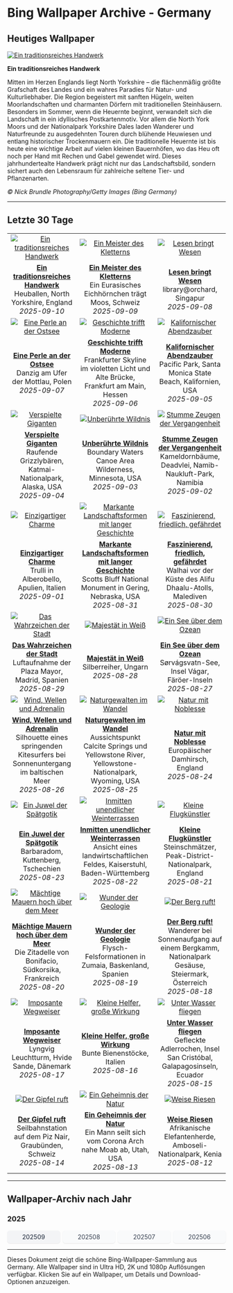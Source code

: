 # Bing Wallpaper Archive - Germany

## Heutiges Wallpaper

[![Ein traditionsreiches Handwerk](https://www.bing.com/th?id=OHR.YorkshireHay_DE-DE6716022558_UHD.jpg&pid=hp&w=2560)](https://bing.codexun.com/de/detail/20250910)

**Ein traditionsreiches Handwerk**

Mitten im Herzen Englands liegt North Yorkshire – die flächenmäßig größte Grafschaft des Landes und ein wahres Paradies für Natur- und Kulturliebhaber. Die Region begeistert mit sanften Hügeln, weiten Moorlandschaften und charmanten Dörfern mit traditionellen Steinhäusern. Besonders im Sommer, wenn die Heuernte beginnt, verwandelt sich die Landschaft in ein idyllisches Postkartenmotiv. Vor allem die North York Moors und der Nationalpark Yorkshire Dales laden Wanderer und Naturfreunde zu ausgedehnten Touren durch blühende Heuwiesen und entlang historischer Trockenmauern ein. Die traditionelle Heuernte ist bis heute eine wichtige Arbeit auf vielen kleinen Bauernhöfen, wo das Heu oft noch per Hand mit Rechen und Gabel gewendet wird. Dieses jahrhundertealte Handwerk prägt nicht nur das Landschaftsbild, sondern sichert auch den Lebensraum für zahlreiche seltene Tier- und Pflanzenarten.

*© Nick Brundle Photography/Getty Images (Bing Germany)*

---

## Letzte 30 Tage

| | | |
|:---:|:---:|:---:|
| [![Ein traditionsreiches Handwerk](https://www.bing.com/th?id=OHR.YorkshireHay_DE-DE6716022558_UHD.jpg&pid=hp&w=2560)](https://bing.codexun.com/de/detail/20250910) | [![Ein Meister des Kletterns](https://www.bing.com/th?id=OHR.SwissSquirrel_DE-DE3902212654_UHD.jpg&pid=hp&w=2560)](https://bing.codexun.com/de/detail/20250909) | [![Lesen bringt Wesen](https://www.bing.com/th?id=OHR.OrchardLibrary_DE-DE1336292524_UHD.jpg&pid=hp&w=2560)](https://bing.codexun.com/de/detail/20250908) | 
| **[Ein traditionsreiches Handwerk](https://bing.codexun.com/de/detail/20250910)**<br>Heuballen, North Yorkshire, England<br>*2025-09-10* | **[Ein Meister des Kletterns](https://bing.codexun.com/de/detail/20250909)**<br>Ein Eurasisches Eichhörnchen trägt Moos, Schweiz<br>*2025-09-09* | **[Lesen bringt Wesen](https://bing.codexun.com/de/detail/20250908)**<br>library@orchard, Singapur<br>*2025-09-08* | 
| [![Eine Perle an der Ostsee](https://www.bing.com/th?id=OHR.BlueGdansk_DE-DE2028955580_UHD.jpg&pid=hp&w=2560)](https://bing.codexun.com/de/detail/20250907) | [![Geschichte trifft Moderne](https://www.bing.com/th?id=OHR.FrankfurtAlteBruecke_DE-DE0460546178_UHD.jpg&pid=hp&w=2560)](https://bing.codexun.com/de/detail/20250906) | [![Kalifornischer Abendzauber](https://www.bing.com/th?id=OHR.SunsetPier_DE-DE1211328081_UHD.jpg&pid=hp&w=2560)](https://bing.codexun.com/de/detail/20250905) | 
| **[Eine Perle an der Ostsee](https://bing.codexun.com/de/detail/20250907)**<br>Danzig am Ufer der Mottlau, Polen<br>*2025-09-07* | **[Geschichte trifft Moderne](https://bing.codexun.com/de/detail/20250906)**<br>Frankfurter Skyline im violetten Licht und Alte Brücke, Frankfurt am Main, Hessen<br>*2025-09-06* | **[Kalifornischer Abendzauber](https://bing.codexun.com/de/detail/20250905)**<br>Pacific Park, Santa Monica State Beach, Kalifornien, USA<br>*2025-09-05* | 
| [![Verspielte Giganten](https://www.bing.com/th?id=OHR.WrestlingBears_DE-DE4535845239_UHD.jpg&pid=hp&w=2560)](https://bing.codexun.com/de/detail/20250904) | [![Unberührte Wildnis](https://www.bing.com/th?id=OHR.MinnesotaWaters_DE-DE6807349928_UHD.jpg&pid=hp&w=2560)](https://bing.codexun.com/de/detail/20250903) | [![Stumme Zeugen der Vergangenheit](https://www.bing.com/th?id=OHR.DeadvleiTrees_DE-DE6613331232_UHD.jpg&pid=hp&w=2560)](https://bing.codexun.com/de/detail/20250902) | 
| **[Verspielte Giganten](https://bing.codexun.com/de/detail/20250904)**<br>Raufende Grizzlybären, Katmai-Nationalpark, Alaska, USA<br>*2025-09-04* | **[Unberührte Wildnis](https://bing.codexun.com/de/detail/20250903)**<br>Boundary Waters Canoe Area Wilderness, Minnesota, USA<br>*2025-09-03* | **[Stumme Zeugen der Vergangenheit](https://bing.codexun.com/de/detail/20250902)**<br>Kameldornbäume, Deadvlei, Namib-Naukluft-Park, Namibia<br>*2025-09-02* | 
| [![Einzigartiger Charme](https://www.bing.com/th?id=OHR.TrulliHouses_DE-DE2753356790_UHD.jpg&pid=hp&w=2560)](https://bing.codexun.com/de/detail/20250901) | [![Markante Landschaftsformen mit langer Geschichte](https://www.bing.com/th?id=OHR.ScottsBluff_DE-DE5756991570_UHD.jpg&pid=hp&w=2560)](https://bing.codexun.com/de/detail/20250831) | [![Faszinierend, friedlich, gefährdet](https://www.bing.com/th?id=OHR.MaldivesWhaleShark_DE-DE5305266157_UHD.jpg&pid=hp&w=2560)](https://bing.codexun.com/de/detail/20250830) | 
| **[Einzigartiger Charme](https://bing.codexun.com/de/detail/20250901)**<br>Trulli in Alberobello, Apulien, Italien<br>*2025-09-01* | **[Markante Landschaftsformen mit langer Geschichte](https://bing.codexun.com/de/detail/20250831)**<br>Scotts Bluff National Monument in Gering, Nebraska, USA<br>*2025-08-31* | **[Faszinierend, friedlich, gefährdet](https://bing.codexun.com/de/detail/20250830)**<br>Walhai vor der Küste des Alifu Dhaalu-Atolls, Malediven<br>*2025-08-30* | 
| [![Das Wahrzeichen der Stadt](https://www.bing.com/th?id=OHR.PlazaMayor_DE-DE2952299555_UHD.jpg&pid=hp&w=2560)](https://bing.codexun.com/de/detail/20250829) | [![Majestät in Weiß](https://www.bing.com/th?id=OHR.WhiteEgret_DE-DE4529883456_UHD.jpg&pid=hp&w=2560)](https://bing.codexun.com/de/detail/20250828) | [![Ein See über dem Ozean](https://www.bing.com/th?id=OHR.FaroeLake_DE-DE3217982226_UHD.jpg&pid=hp&w=2560)](https://bing.codexun.com/de/detail/20250827) | 
| **[Das Wahrzeichen der Stadt](https://bing.codexun.com/de/detail/20250829)**<br>Luftaufnahme der Plaza Mayor, Madrid, Spanien<br>*2025-08-29* | **[Majestät in Weiß](https://bing.codexun.com/de/detail/20250828)**<br>Silberreiher, Ungarn<br>*2025-08-28* | **[Ein See über dem Ozean](https://bing.codexun.com/de/detail/20250827)**<br>Sørvágsvatn-See, Insel Vágar, Färöer-Inseln<br>*2025-08-27* | 
| [![Wind, Wellen und Adrenalin](https://www.bing.com/th?id=OHR.KitesurferGermany_DE-DE6337370430_UHD.jpg&pid=hp&w=2560)](https://bing.codexun.com/de/detail/20250826) | [![Naturgewalten im Wandel](https://www.bing.com/th?id=OHR.YellowstoneRiver_DE-DE2550082704_UHD.jpg&pid=hp&w=2560)](https://bing.codexun.com/de/detail/20250825) | [![Natur mit Noblesse](https://www.bing.com/th?id=OHR.CervusDama_DE-DE7228900180_UHD.jpg&pid=hp&w=2560)](https://bing.codexun.com/de/detail/20250824) | 
| **[Wind, Wellen und Adrenalin](https://bing.codexun.com/de/detail/20250826)**<br>Silhouette eines springenden Kitesurfers bei Sonnenuntergang im baltischen Meer<br>*2025-08-26* | **[Naturgewalten im Wandel](https://bing.codexun.com/de/detail/20250825)**<br>Aussichtspunkt Calcite Springs und Yellowstone River, Yellowstone-Nationalpark, Wyoming, USA<br>*2025-08-25* | **[Natur mit Noblesse](https://bing.codexun.com/de/detail/20250824)**<br>Europäischer Damhirsch, England<br>*2025-08-24* | 
| [![Ein Juwel der Spätgotik](https://www.bing.com/th?id=OHR.SaintBarbaras_DE-DE2329773530_UHD.jpg&pid=hp&w=2560)](https://bing.codexun.com/de/detail/20250823) | [![Inmitten unendlicher Weinterrassen](https://www.bing.com/th?id=OHR.FieldKaiserstuhl_DE-DE8624743800_UHD.jpg&pid=hp&w=2560)](https://bing.codexun.com/de/detail/20250822) | [![Kleine Flugkünstler](https://www.bing.com/th?id=OHR.WheatearBird_DE-DE8545255513_UHD.jpg&pid=hp&w=2560)](https://bing.codexun.com/de/detail/20250821) | 
| **[Ein Juwel der Spätgotik](https://bing.codexun.com/de/detail/20250823)**<br>Barbaradom, Kuttenberg, Tschechien<br>*2025-08-23* | **[Inmitten unendlicher Weinterrassen](https://bing.codexun.com/de/detail/20250822)**<br>Ansicht eines landwirtschaftlichen Feldes, Kaiserstuhl, Baden-Württemberg<br>*2025-08-22* | **[Kleine Flugkünstler](https://bing.codexun.com/de/detail/20250821)**<br>Steinschmätzer, Peak-District-Nationalpark, England<br>*2025-08-21* | 
| [![Mächtige Mauern hoch über dem Meer](https://www.bing.com/th?id=OHR.CitadelBonifacio_DE-DE9194010566_UHD.jpg&pid=hp&w=2560)](https://bing.codexun.com/de/detail/20250820) | [![Wunder der Geologie](https://www.bing.com/th?id=OHR.GipuzcoaSummer_DE-DE5130461802_UHD.jpg&pid=hp&w=2560)](https://bing.codexun.com/de/detail/20250819) | [![Der Berg ruft!](https://www.bing.com/th?id=OHR.GermanyHiker_DE-DE4106707068_UHD.jpg&pid=hp&w=2560)](https://bing.codexun.com/de/detail/20250818) | 
| **[Mächtige Mauern hoch über dem Meer](https://bing.codexun.com/de/detail/20250820)**<br>Die Zitadelle von Bonifacio, Südkorsika, Frankreich<br>*2025-08-20* | **[Wunder der Geologie](https://bing.codexun.com/de/detail/20250819)**<br>Flysch-Felsformationen in Zumaia, Baskenland, Spanien<br>*2025-08-19* | **[Der Berg ruft!](https://bing.codexun.com/de/detail/20250818)**<br>Wanderer bei Sonnenaufgang auf einem Bergkamm, Nationalpark Gesäuse, Steiermark, Österreich<br>*2025-08-18* | 
| [![Imposante Wegweiser](https://www.bing.com/th?id=OHR.LyngvigLighthouse_DE-DE8062219926_UHD.jpg&pid=hp&w=2560)](https://bing.codexun.com/de/detail/20250817) | [![Kleine Helfer, große Wirkung](https://www.bing.com/th?id=OHR.ColorfulBeehives_DE-DE0790331743_UHD.jpg&pid=hp&w=2560)](https://bing.codexun.com/de/detail/20250816) | [![Unter Wasser fliegen](https://www.bing.com/th?id=OHR.SpottedEagleRay_DE-DE1512505039_UHD.jpg&pid=hp&w=2560)](https://bing.codexun.com/de/detail/20250815) | 
| **[Imposante Wegweiser](https://bing.codexun.com/de/detail/20250817)**<br>Lyngvig Leuchtturm, Hvide Sande, Dänemark<br>*2025-08-17* | **[Kleine Helfer, große Wirkung](https://bing.codexun.com/de/detail/20250816)**<br>Bunte Bienenstöcke, Italien<br>*2025-08-16* | **[Unter Wasser fliegen](https://bing.codexun.com/de/detail/20250815)**<br>Gefleckte Adlerrochen, Insel San Cristóbal, Galapagosinseln, Ecuador<br>*2025-08-15* | 
| [![Der Gipfel ruft](https://www.bing.com/th?id=OHR.PizNairPeak_DE-DE6932582005_UHD.jpg&pid=hp&w=2560)](https://bing.codexun.com/de/detail/20250814) | [![Ein Geheimnis der Natur](https://www.bing.com/th?id=OHR.CoronaArch_DE-DE6360631129_UHD.jpg&pid=hp&w=2560)](https://bing.codexun.com/de/detail/20250813) | [![Weise Riesen](https://www.bing.com/th?id=OHR.KenyaElephants_DE-DE2871911456_UHD.jpg&pid=hp&w=2560)](https://bing.codexun.com/de/detail/20250812) | 
| **[Der Gipfel ruft](https://bing.codexun.com/de/detail/20250814)**<br>Seilbahnstation auf dem Piz Nair, Graubünden, Schweiz<br>*2025-08-14* | **[Ein Geheimnis der Natur](https://bing.codexun.com/de/detail/20250813)**<br>Ein Mann seilt sich vom Corona Arch nahe Moab ab, Utah, USA<br>*2025-08-13* | **[Weise Riesen](https://bing.codexun.com/de/detail/20250812)**<br>Afrikanische Elefantenherde, Amboseli-Nationalpark, Kenia<br>*2025-08-12* | 


---

## Wallpaper-Archiv nach Jahr

### 2025
<div style="display: grid; grid-template-columns: repeat(auto-fit, minmax(80px, 1fr)); gap: 6px; margin: 12px 0;">
<a href="https://bing.codexun.com/de/archive/202509" style="padding: 6px 12px; font-size: 14px; border-radius: 6px; box-shadow: 0 1px 2px rgba(0,0,0,0.1); background-color: #f3f4f6; color: #374151; text-decoration: none; text-align: center; transition: background-color 0.2s ease; font-weight: 500;">202509</a>
<a href="https://bing.codexun.com/de/archive/202508" style="padding: 6px 12px; font-size: 14px; border-radius: 6px; box-shadow: 0 1px 2px rgba(0,0,0,0.1); background-color: #f9fafb; color: #374151; text-decoration: none; text-align: center; transition: background-color 0.2s ease;">202508</a>
<a href="https://bing.codexun.com/de/archive/202507" style="padding: 6px 12px; font-size: 14px; border-radius: 6px; box-shadow: 0 1px 2px rgba(0,0,0,0.1); background-color: #f9fafb; color: #374151; text-decoration: none; text-align: center; transition: background-color 0.2s ease;">202507</a>
<a href="https://bing.codexun.com/de/archive/202506" style="padding: 6px 12px; font-size: 14px; border-radius: 6px; box-shadow: 0 1px 2px rgba(0,0,0,0.1); background-color: #f9fafb; color: #374151; text-decoration: none; text-align: center; transition: background-color 0.2s ease;">202506</a>
</div>



---

Dieses Dokument zeigt die schöne Bing-Wallpaper-Sammlung aus Germany. Alle Wallpaper sind in Ultra HD, 2K und 1080p Auflösungen verfügbar. Klicken Sie auf ein Wallpaper, um Details und Download-Optionen anzuzeigen.
